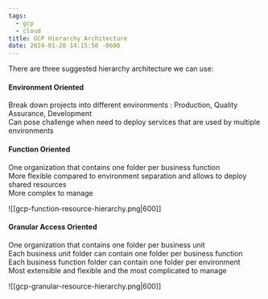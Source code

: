 ```yaml
---
tags:
  - gcp
  - cloud
title: GCP Hierarchy Architecture
date: 2024-01-28 14:15:56 -0600
---
```


There are three suggested hierarchy architecture we can use:

#### Environment Oriented
Break down projects into different environments : Production, Quality Assurance, Development  
Can pose challenge when need to deploy services that are used by multiple environments

#### Function Oriented
One organization that contains one folder per business function  
More flexible compared to environment separation and allows to deploy shared resources  
More complex to manage

![[gcp-function-resource-hierarchy.png|600]]

#### Granular Access Oriented
One organization that contains one folder per business unit  
Each business unit folder can contain one folder per business function  
Each business function folder can contain one folder per environment  
Most extensible and flexible and the most complicated to manage

![[gcp-granular-resource-hierarchy.png|600]]
